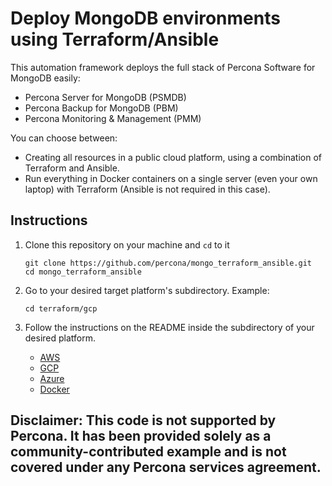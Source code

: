 # Deploy MongoDB environments using Terraform/Ansible

This automation framework deploys the full stack of Percona Software for MongoDB easily:

- Percona Server for MongoDB (PSMDB)
- Percona Backup for MongoDB (PBM)
- Percona Monitoring & Management (PMM)

You can choose between:

- Creating all resources in a public cloud platform, using a combination of Terraform and Ansible.
- Run everything in Docker containers on a single server (even your own laptop) with Terraform (Ansible is not required in this case).

## Instructions

1. Clone this repository on your machine and `cd` to it

    ```
    git clone https://github.com/percona/mongo_terraform_ansible.git
    cd mongo_terraform_ansible
    ```

2. Go to your desired target platform's subdirectory. Example:
    ```
    cd terraform/gcp
    ```

3. Follow the instructions on the README inside the subdirectory of your desired platform.

    - [AWS](./terraform/aws/README.md)
    - [GCP](./terraform/gcp/README.md)
    - [Azure](./terraform/azure/README.md)
    - [Docker](./terraform/docker/README.md)

## Disclaimer: This code is not supported by Percona. It has been provided solely as a community-contributed example and is not covered under any Percona services agreement.
